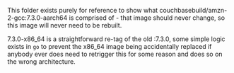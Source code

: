 This folder exists purely for reference to show what couchbasebuild/amzn-2-gcc:7.3.0-aarch64 is comprised of - that image should never change, so this image will never need to be rebuilt.

7.3.0-x86_64 is a straightforward re-tag of the old :7.3.0, some simple logic exists in `go` to prevent the x86_64 image being accidentally replaced if anybody ever does need to retrigger this for some reason and does so on the wrong architecture.

